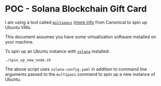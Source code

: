 # POC - Solana Blockchain Gift Card

I am using a tool called [`multipass`](https://github.com/canonical/multipass) ([more info](https://multipass.run/) from Canonical to spin up Ubuntu VMs.  

This document assumes you have some virtualization software installed on your machine.

To spin up an Ubuntu instance with [`solana`](https://github.com/solana-labs/solana) installed:  

```
./spin_up_new_node.sh
```

The above script uses `solana-config.yaml` in addition to command line arguments passed to the `multipass` command to spin up a new instance of Ubuntu.
